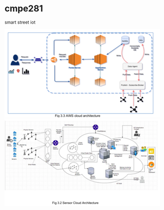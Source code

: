 # cmpe281
smart street iot


<div align="center">
    <img src="SystemArchitecture.png"></img> 
</div

<div align="center">
    <img src="SensorCloudInfrastructure.png"></img>
</div
~      
